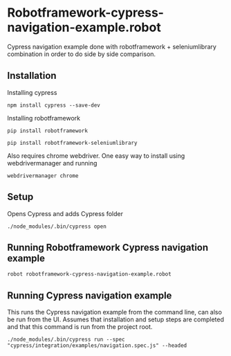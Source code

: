 # Robotframework-cypress-navigation-example.robot
Cypress navigation example done with robotframework + seleniumlibrary combination in order to do side by side comparison.

## Installation
Installing cypress

`npm install cypress --save-dev`

Installing robotframework

`pip install robotframework`

`pip install robotframework-seleniumlibrary`

Also requires chrome webdriver. One easy way to install using webdrivermanager and running

 `webdrivermanager chrome`

## Setup

Opens Cypress and adds Cypress folder

`./node_modules/.bin/cypress open`

## Running Robotframework Cypress navigation example

`robot robotframework-cypress-navigation-example.robot`

## Running Cypress navigation example

This runs the Cypress navigation example from the command line, can also be run from the UI. Assumes that installation and setup steps are completed and that this command is run from the project root.

`./node_modules/.bin/cypress run --spec "cypress/integration/examples/navigation.spec.js" --headed`


